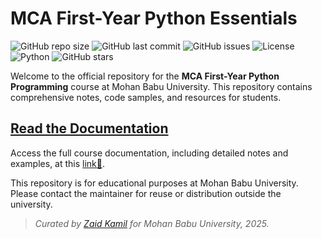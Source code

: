 # MCA First-Year Python Essentials

![GitHub repo size](https://img.shields.io/github/repo-size/Mohan-Babu-University-Official/mca_python_course_content_2025?style=flat-square)
![GitHub last commit](https://img.shields.io/github/last-commit/Mohan-Babu-University-Official/mca_python_course_content_2025?style=flat-square)
![GitHub issues](https://img.shields.io/github/issues/Mohan-Babu-University-Official/mca_python_course_content_2025?style=flat-square)
![License](https://img.shields.io/badge/license-Educational-blue?style=flat-square)
![Python](https://img.shields.io/badge/python-3.10%2B-blue?style=flat-square)
![GitHub stars](https://img.shields.io/github/stars/Mohan-Babu-University-Official/mca_python_course_content_2025?style=social)

Welcome to the official repository for the **MCA First-Year Python Programming** course at Mohan Babu University. This repository contains comprehensive notes, code samples, and resources for students.


## [ Read the Documentation](https://mohan-babu-university-official.github.io/mca_python_course_content_2025/)
Access the full course documentation, including detailed notes and examples, at this [link🔗](https://mohan-babu-university-official.github.io/mca_python_course_content_2025/).

This repository is for educational purposes at Mohan Babu University. Please contact the maintainer for reuse or distribution outside the university.

> _Curated by [Zaid Kamil](https://github.com/zaid-kamil) for Mohan Babu University, 2025._
